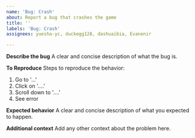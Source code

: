 ```yaml
---
name: 'Bug: Crash'
about: Report a bug that crashes the game
title: ''
labels: 'Bug: Crash'
assignees: yuesha-yc, duckegg128, dashuaibia, Evanenir

---
```


**Describe the bug**
A clear and concise description of what the bug is.

**To Reproduce**
Steps to reproduce the behavior:
1. Go to '...'
2. Click on '....'
3. Scroll down to '....'
4. See error

**Expected behavior**
A clear and concise description of what you expected to happen.

**Additional context**
Add any other context about the problem here.

